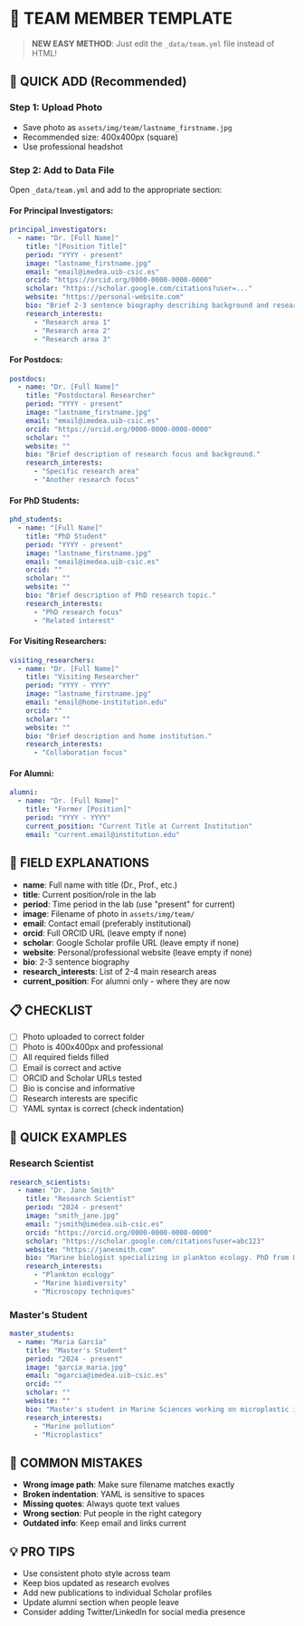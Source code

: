 # 👥 TEAM MEMBER TEMPLATE

> **NEW EASY METHOD**: Just edit the `_data/team.yml` file instead of HTML!

## 🚀 QUICK ADD (Recommended)

### Step 1: Upload Photo
- Save photo as `assets/img/team/lastname_firstname.jpg`
- Recommended size: 400x400px (square)
- Use professional headshot

### Step 2: Add to Data File
Open `_data/team.yml` and add to the appropriate section:

#### For Principal Investigators:
```yaml
principal_investigators:
  - name: "Dr. [Full Name]"
    title: "[Position Title]"
    period: "YYYY - present"
    image: "lastname_firstname.jpg"
    email: "email@imedea.uib-csic.es"
    orcid: "https://orcid.org/0000-0000-0000-0000"
    scholar: "https://scholar.google.com/citations?user=..."
    website: "https://personal-website.com"
    bio: "Brief 2-3 sentence biography describing background and research focus."
    research_interests:
      - "Research area 1"
      - "Research area 2"
      - "Research area 3"
```

#### For Postdocs:
```yaml
postdocs:
  - name: "Dr. [Full Name]"
    title: "Postdoctoral Researcher"
    period: "YYYY - present"
    image: "lastname_firstname.jpg"
    email: "email@imedea.uib-csic.es"
    orcid: "https://orcid.org/0000-0000-0000-0000"
    scholar: ""
    website: ""
    bio: "Brief description of research focus and background."
    research_interests:
      - "Specific research area"
      - "Another research focus"
```

#### For PhD Students:
```yaml
phd_students:
  - name: "[Full Name]"
    title: "PhD Student"
    period: "YYYY - present"
    image: "lastname_firstname.jpg"
    email: "email@imedea.uib-csic.es"
    orcid: ""
    scholar: ""
    website: ""
    bio: "Brief description of PhD research topic."
    research_interests:
      - "PhD research focus"
      - "Related interest"
```

#### For Visiting Researchers:
```yaml
visiting_researchers:
  - name: "Dr. [Full Name]"
    title: "Visiting Researcher"
    period: "YYYY - YYYY"
    image: "lastname_firstname.jpg"
    email: "email@home-institution.edu"
    orcid: ""
    scholar: ""
    website: ""
    bio: "Brief description and home institution."
    research_interests:
      - "Collaboration focus"
```

#### For Alumni:
```yaml
alumni:
  - name: "Dr. [Full Name]"
    title: "Former [Position]"
    period: "YYYY - YYYY"
    current_position: "Current Title at Current Institution"
    email: "current.email@institution.edu"
```

## 📝 FIELD EXPLANATIONS

- **name**: Full name with title (Dr., Prof., etc.)
- **title**: Current position/role in the lab
- **period**: Time period in the lab (use "present" for current)
- **image**: Filename of photo in `assets/img/team/`
- **email**: Contact email (preferably institutional)
- **orcid**: Full ORCID URL (leave empty if none)
- **scholar**: Google Scholar profile URL (leave empty if none)
- **website**: Personal/professional website (leave empty if none)
- **bio**: 2-3 sentence biography
- **research_interests**: List of 2-4 main research areas
- **current_position**: For alumni only - where they are now

## 📋 CHECKLIST

- [ ] Photo uploaded to correct folder
- [ ] Photo is 400x400px and professional
- [ ] All required fields filled
- [ ] Email is correct and active
- [ ] ORCID and Scholar URLs tested
- [ ] Bio is concise and informative
- [ ] Research interests are specific
- [ ] YAML syntax is correct (check indentation)

## 🎯 QUICK EXAMPLES

### Research Scientist
```yaml
research_scientists:
  - name: "Dr. Jane Smith"
    title: "Research Scientist"
    period: "2024 - present"
    image: "smith_jane.jpg"
    email: "jsmith@imedea.uib-csic.es"
    orcid: "https://orcid.org/0000-0000-0000-0000"
    scholar: "https://scholar.google.com/citations?user=abc123"
    website: "https://janesmith.com"
    bio: "Marine biologist specializing in plankton ecology. PhD from University of Barcelona, with expertise in microscopy and molecular techniques."
    research_interests:
      - "Plankton ecology"
      - "Marine biodiversity"
      - "Microscopy techniques"
```

### Master's Student
```yaml
master_students:
  - name: "Maria García"
    title: "Master's Student"
    period: "2024 - present"
    image: "garcia_maria.jpg"
    email: "mgarcia@imedea.uib-csic.es"
    orcid: ""
    scholar: ""
    website: ""
    bio: "Master's student in Marine Sciences working on microplastic impacts on marine organisms."
    research_interests:
      - "Marine pollution"
      - "Microplastics"
```

## 🚨 COMMON MISTAKES

- **Wrong image path**: Make sure filename matches exactly
- **Broken indentation**: YAML is sensitive to spaces
- **Missing quotes**: Always quote text values
- **Wrong section**: Put people in the right category
- **Outdated info**: Keep email and links current

## 💡 PRO TIPS

- Use consistent photo style across team
- Keep bios updated as research evolves
- Add new publications to individual Scholar profiles
- Update alumni section when people leave
- Consider adding Twitter/LinkedIn for social media presence